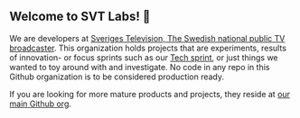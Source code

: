 ## Welcome to SVT Labs! 👋

We are developers at [Sveriges Television, The Swedish national public TV broadcaster](https://omoss.svt.se/about-svt.html). This organization holds projects that are experiments, results of innovation- or focus sprints such as our [Tech sprint](https://medium.com/the-svt-tech-blog/svts-innovative-tech-sprints-4a449cbffb64), or just things we wanted to toy around with and investigate. No code in any repo in this Github organization is to be considered production ready.

If you are looking for more mature products and projects, they reside at [our main Github org](https://github.com/SVT).

<!--

**Here are some ideas to get you started:**

🙋‍♀️ A short introduction - what is your organization all about?
🌈 Contribution guidelines - how can the community get involved?
👩‍💻 Useful resources - where can the community find your docs? Is there anything else the community should know?
🍿 Fun facts - what does your team eat for breakfast?
🧙 Remember, you can do mighty things with the power of [Markdown](https://docs.github.com/github/writing-on-github/getting-started-with-writing-and-formatting-on-github/basic-writing-and-formatting-syntax)
-->
